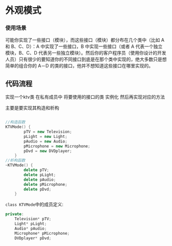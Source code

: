 # 外观模式

### 使用场景

可能你实现了一些接口（模块），而这些接口（模块）都分布在几个类中（比如 A 和 B、C、D）：A 中实现了一些接口，B 中实现一些接口（或者 A 代表一个独立模块，B、C、D 代表另一些独立模块）。然后你的客户程序员（使用你设计的开发人员）只有很少的要知道你的不同接口到底是在那个类中实现的，绝大多数只是想简单的组合你的 A－D 的类的接口，他并不想知道这些接口在哪里实现的。


## 代码流程

实现一个ktv类 在私有成员中 将要使用的接口的类 实例化 然后再实现对应的方法

主要是要实现其构造和析构
```c++

//构造函数
KTVMode() {
        pTV = new Television;
        pLight = new Light;
        pAudio = new Audio;
        pMicrophone = new Microphone;
        pDvd = new DVDplayer;
    }
//析构函数
~KTVMode() {
        delete pTV;
        delete pLight;
        delete pAudio;
        delete pMicrophone;
        delete pDvd;
    }
```

`class KTVMode`中的成员定义:
```c++
private:
    Television* pTV;
    Light* pLight;
    Audio* pAudio;
    Microphone* pMicrophone;
    DVDplayer* pDvd;
```